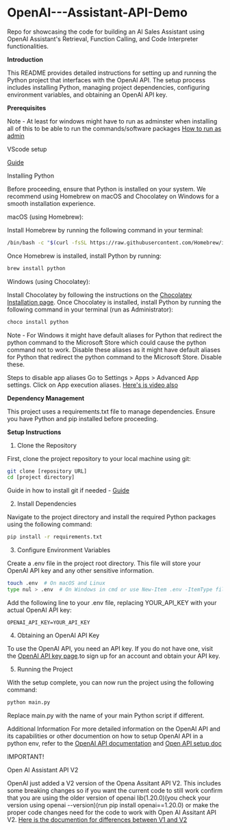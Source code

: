 # OpenAI---Assistant-API-Demo
 Repo for showcasing the  code for building an AI Sales Assistant using OpenAI Assistant's Retrieval, Function Calling, and Code Interpreter functionalities.

**Introduction**


This README provides detailed instructions for setting up and running the Python project that interfaces with the OpenAI API. The setup process includes installing Python, managing project dependencies, configuring environment variables, and obtaining an OpenAI API key.


**Prerequisites**

Note -  At least for windows might have to run as adminster when installing all of this to be able to run the commands/software packages  [How to run as admin](https://learn.microsoft.com/en-us/windows/terminal/faq)

VScode setup 


 [Guide](https://medium.com/nerd-for-tech/install-visual-studio-code-fe3908c5cf15)



Installing Python


Before proceeding, ensure that Python is installed on your system. We recommend using Homebrew on macOS and Chocolatey on Windows for a smooth installation experience.


macOS (using Homebrew):


Install Homebrew by running the following command in your terminal:


```sh
/bin/bash -c "$(curl -fsSL https://raw.githubusercontent.com/Homebrew/install/HEAD/install.sh)"
```

Once Homebrew is installed, install Python by running:


```sh
brew install python
```

Windows (using Chocolatey):


Install Chocolatey by following the instructions on the [Chocolatey Installation page](https://chocolatey.org/install).
Once Chocolatey is installed, install Python by running the following command in your terminal (run as Administrator):


```powershell
choco install python
```

Note - For Windows it might have default aliases for Python that redirect the python command to the Microsoft Store which could cause the python command not to work. Disable these aliases as it might have default aliases for Python that redirect the python command to the Microsoft Store. Disable these.

Steps to disable app aliases
 Go to Settings > Apps > Advanced App settings.  Click on App execution aliases. [Here's is video also](https://www.google.com/search?q=windows+disable+app+aliases&oq=windows+disable+app+alis&gs_lcrp=EgZjaHJvbWUqCQgBECEYChigATIGCAAQRRg5MgkIARAhGAoYoAEyCQgCECEYChigATIJCAMQIRgKGKABMgkIBBAhGAoYoAEyCQgFECEYChigATIHCAYQIRifBTIHCAcQIRifBdIBCjEwMDI5ajBqMTWoAgiwAgE&sourceid=chrome&ie=UTF-8#kpvalbx=_0HkkZvS3KOvJp84P-fmw-AE_45)

**Dependency Management**


This project uses a requirements.txt file to manage dependencies. Ensure you have Python and pip installed before proceeding.


**Setup Instructions**


1. Clone the Repository

   
First, clone the project repository to your local machine using git:


```sh
git clone [repository URL]
cd [project directory]
```
Guide in how to install git if needed - [Guide](https://github.com/git-guides/install-git)

2. Install Dependencies

   
Navigate to the project directory and install the required Python packages using the following command:


```sh
pip install -r requirements.txt
```

3. Configure Environment Variables

   
Create a .env file in the project root directory. This file will store your OpenAI API key and any other sensitive information.


```sh
touch .env  # On macOS and Linux
type nul > .env  # On Windows in cmd or use New-Item .env -ItemType file in PowerShell
```

Add the following line to your .env file, replacing YOUR_API_KEY with your actual OpenAI API key:


```
OPENAI_API_KEY=YOUR_API_KEY
```

4. Obtaining an OpenAI API Key

   
To use the OpenAI API, you need an API key. If you do not have one, visit the [OpenAI API key page](https://platform.openai.com/api-keys).to sign up for an account and obtain your API key.


5. Running the Project

   
With the setup complete, you can now run the project using the following command:


```sh
python main.py
```

Replace main.py with the name of your main Python script if different.


Additional Information
For more detailed information on the OpenAI API and its capabilities or other documention on how to setup OpenAI API in a python env, refer to the [OpenAI API documentation](https://platform.openai.com/docs/overview) and [Open API setup doc](https://platform.openai.com/docs/quickstart?context=python) 

IMPORTANT!

Open AI Assistant API V2

OpenAI just added a V2 version of the Opena Assitant API V2. This includes some breaking changes so if you want the current code to still work confirm that you are using the older version of openai lib(1.20.0)(you check your version using openai --version)(run pip install openai==1.20.0) or make the proper code changes need for the code to work with Open AI Assitant API V2. [Here is the documention for differences between V1 and V2](https://platform.openai.com/docs/assistants/migration/changing-beta-versions)


